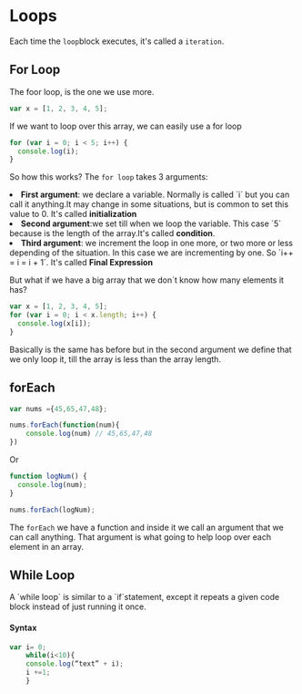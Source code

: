 <h1>Loops</h1>

Each time the `loop`block executes, it's called a `iteration`.

<h2>For Loop</h2>

The foor loop, is the one we use more.

```javascript
var x = [1, 2, 3, 4, 5];
```

If we want to loop over this array, we can easily use a for loop

```javascript
for (var i = 0; i < 5; i++) {
  console.log(i);
}
```

So how this works?
The `for loop` takes 3 arguments:

 <li><strong>First argument</strong>: we declare a variable. Normally is called `i` but you can call it anything.It may change in some situations, but is common to set this value to 0. It's called <strong>initialization</strong></li>

  <li><strong>Second argument</strong>:we set till when we loop the variable. This case `5` because is the length of the array.It's called <strong>condition</strong>.

   <li><strong>Third argument</strong>: we increment the loop in one more, or two more or less depending of the situation. In this case we are incrementing by one. So `i++ = i = i + 1`. It's called <strong>Final Expression</strong>

But what if we have a big array that we don´t know how many elements it has?

```javascript
var x = [1, 2, 3, 4, 5];
for (var i = 0; i < x.length; i++) {
  console.log(x[i]);
}
```

Basically is the same has before but in the second argument we define that we only loop it, till the array is less than the array length.

<h2>forEach</h2>

```javascript
var nums ={45,65,47,48};

nums.forEach(function(num){
    console.log(num) // 45,65,47,48
})
```

Or

```javascript
function logNum() {
  console.log(num);
}

nums.forEach(logNum);
```

The `forEach` we have a function and inside it we call an argument that we can call anything. That argument is what going to help loop over each element in an array.

<h2>While Loop</h2>
A `while loop` is similar to a `if`statement, except it repeats a given code block instead of just running it once.
<h4>Syntax</h4>

```javascript
var i= 0;
    while(i<10){
    console.log(“text” + i);
    i +=1;
    }
```
